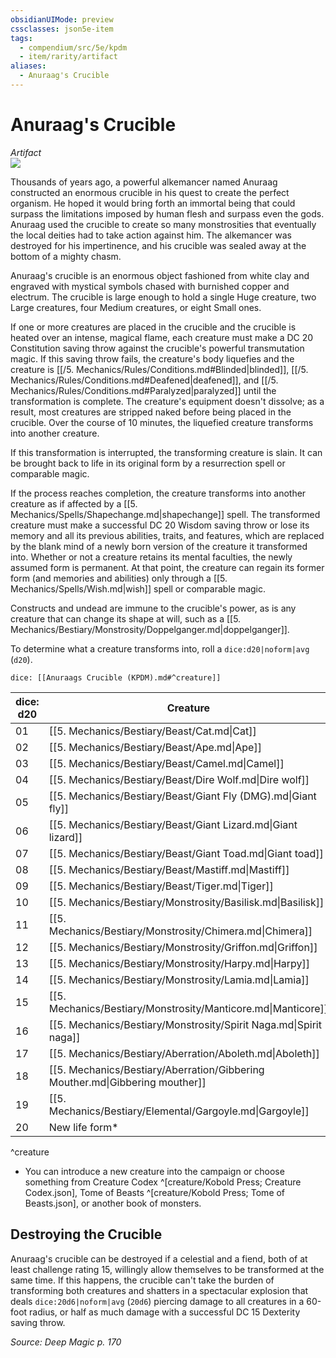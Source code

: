 ```yaml
---
obsidianUIMode: preview
cssclasses: json5e-item
tags:
  - compendium/src/5e/kpdm
  - item/rarity/artifact
aliases:
  - Anuraag's Crucible
---
```

# Anuraag's Crucible
*Artifact*  
![](https://raw.githubusercontent.com/TheGiddyLimit/homebrew/master/_img/KPDM/0039.webp#right)  


Thousands of years ago, a powerful alkemancer named Anuraag constructed an enormous crucible in his quest to create the perfect organism. He hoped it would bring forth an immortal being that could surpass the limitations imposed by human flesh and surpass even the gods. Anuraag used the crucible to create so many monstrosities that eventually the local deities had to take action against him. The alkemancer was destroyed for his impertinence, and his crucible was sealed away at the bottom of a mighty chasm.

Anuraag's crucible is an enormous object fashioned from white clay and engraved with mystical symbols chased with burnished copper and electrum. The crucible is large enough to hold a single Huge creature, two Large creatures, four Medium creatures, or eight Small ones.

If one or more creatures are placed in the crucible and the crucible is heated over an intense, magical flame, each creature must make a DC 20 Constitution saving throw against the crucible's powerful transmutation magic. If this saving throw fails, the creature's body liquefies and the creature is [[/5. Mechanics/Rules/Conditions.md#Blinded\|blinded]], [[/5. Mechanics/Rules/Conditions.md#Deafened\|deafened]], and [[/5. Mechanics/Rules/Conditions.md#Paralyzed\|paralyzed]] until the transformation is complete. The creature's equipment doesn't dissolve; as a result, most creatures are stripped naked before being placed in the crucible. Over the course of 10 minutes, the liquefied creature transforms into another creature.

If this transformation is interrupted, the transforming creature is slain. It can be brought back to life in its original form by a resurrection spell or comparable magic.

If the process reaches completion, the creature transforms into another creature as if affected by a [[5. Mechanics/Spells/Shapechange.md\|shapechange]] spell. The transformed creature must make a successful DC 20 Wisdom saving throw or lose its memory and all its previous abilities, traits, and features, which are replaced by the blank mind of a newly born version of the creature it transformed into. Whether or not a creature retains its mental faculties, the newly assumed form is permanent. At that point, the creature can regain its former form (and memories and abilities) only through a [[5. Mechanics/Spells/Wish.md\|wish]] spell or comparable magic.

Constructs and undead are immune to the crucible's power, as is any creature that can change its shape at will, such as a [[5. Mechanics/Bestiary/Monstrosity/Doppelganger.md\|doppelganger]].

To determine what a creature transforms into, roll a `dice:d20|noform|avg` (`d20`).

`dice: [[Anuraags Crucible (KPDM).md#^creature]]`

| dice: d20 | Creature |
|-----------|----------|
| 01 | [[5. Mechanics/Bestiary/Beast/Cat.md\|Cat]] |
| 02 | [[5. Mechanics/Bestiary/Beast/Ape.md\|Ape]] |
| 03 | [[5. Mechanics/Bestiary/Beast/Camel.md\|Camel]] |
| 04 | [[5. Mechanics/Bestiary/Beast/Dire Wolf.md\|Dire wolf]] |
| 05 | [[5. Mechanics/Bestiary/Beast/Giant Fly (DMG).md\|Giant fly]] |
| 06 | [[5. Mechanics/Bestiary/Beast/Giant Lizard.md\|Giant lizard]] |
| 07 | [[5. Mechanics/Bestiary/Beast/Giant Toad.md\|Giant toad]] |
| 08 | [[5. Mechanics/Bestiary/Beast/Mastiff.md\|Mastiff]] |
| 09 | [[5. Mechanics/Bestiary/Beast/Tiger.md\|Tiger]] |
| 10 | [[5. Mechanics/Bestiary/Monstrosity/Basilisk.md\|Basilisk]] |
| 11 | [[5. Mechanics/Bestiary/Monstrosity/Chimera.md\|Chimera]] |
| 12 | [[5. Mechanics/Bestiary/Monstrosity/Griffon.md\|Griffon]] |
| 13 | [[5. Mechanics/Bestiary/Monstrosity/Harpy.md\|Harpy]] |
| 14 | [[5. Mechanics/Bestiary/Monstrosity/Lamia.md\|Lamia]] |
| 15 | [[5. Mechanics/Bestiary/Monstrosity/Manticore.md\|Manticore]] |
| 16 | [[5. Mechanics/Bestiary/Monstrosity/Spirit Naga.md\|Spirit naga]] |
| 17 | [[5. Mechanics/Bestiary/Aberration/Aboleth.md\|Aboleth]] |
| 18 | [[5. Mechanics/Bestiary/Aberration/Gibbering Mouther.md\|Gibbering mouther]] |
| 19 | [[5. Mechanics/Bestiary/Elemental/Gargoyle.md\|Gargoyle]] |
| 20 | New life form* |
^creature

* You can introduce a new creature into the campaign or choose something from Creature Codex ^[creature/Kobold Press; Creature Codex.json], Tome of Beasts ^[creature/Kobold Press; Tome of Beasts.json], or another book of monsters.

## Destroying the Crucible

Anuraag's crucible can be destroyed if a celestial and a fiend, both of at least challenge rating 15, willingly allow themselves to be transformed at the same time. If this happens, the crucible can't take the burden of transforming both creatures and shatters in a spectacular explosion that deals `dice:20d6|noform|avg` (`20d6`) piercing damage to all creatures in a 60-foot radius, or half as much damage with a successful DC 15 Dexterity saving throw.

*Source: Deep Magic p. 170*
